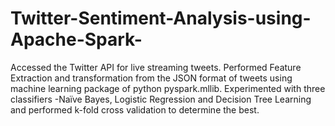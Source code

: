 # Twitter-Sentiment-Analysis-using-Apache-Spark-
Accessed the Twitter API for live streaming tweets. Performed Feature Extraction and transformation from the JSON format of tweets using machine learning package of python pyspark.mllib. Experimented with three classifiers -Naïve Bayes, Logistic Regression and Decision Tree Learning and performed k-fold cross validation to determine the best.
